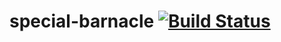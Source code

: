 # special-barnacle [![Build Status](https://travis-ci.org/PedroAWagner/special-barnacle.svg?branch=master)](https://travis-ci.org/PedroAWagner/special-barnacle)
